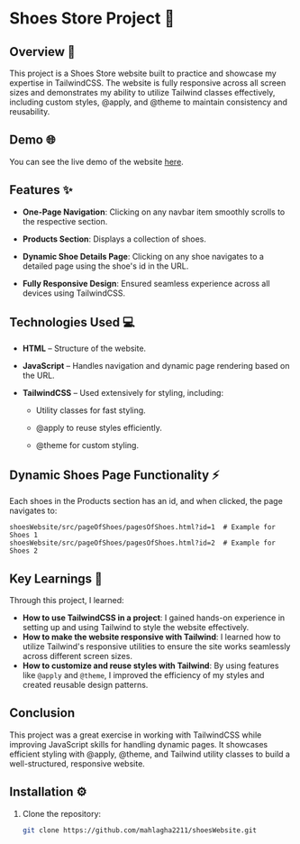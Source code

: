 # Shoes Store Project 👞


## Overview 📝

This project is a Shoes Store website built to practice and showcase my expertise in TailwindCSS. The website is fully responsive across all screen sizes and demonstrates my ability to   utilize Tailwind classes effectively, including custom styles, @apply, and @theme to maintain consistency and reusability.


## Demo 🌐

You can see the live demo of the website [here](https://mahlagha2211.github.io/shoesWebsite/).


## Features ✨

- **One-Page Navigation**: Clicking on any navbar item smoothly scrolls to the respective section.

- **Products Section**: Displays a collection of shoes.

- **Dynamic Shoe Details Page**: Clicking on any shoe navigates to a detailed page using the shoe's id in the URL.

- **Fully Responsive Design**: Ensured seamless experience across all devices using TailwindCSS.


## Technologies Used 💻

- **HTML** – Structure of the website.

- **JavaScript** – Handles navigation and dynamic page rendering based on the URL.

- **TailwindCSS** – Used extensively for styling, including:

   - Utility classes for fast styling.

   - @apply to reuse styles efficiently.

   - @theme for custom styling.

 
## Dynamic Shoes Page Functionality ⚡

Each shoes in the Products section has an id, and when clicked, the page navigates to:

```
shoesWebsite/src/pageOfShoes/pagesOfShoes.html?id=1  # Example for Shoes 1
shoesWebsite/src/pageOfShoes/pagesOfShoes.html?id=2  # Example for Shoes 2

```

## Key Learnings 🧠

Through this project, I learned:

- **How to use TailwindCSS in a project**: I gained hands-on experience in setting up and using Tailwind to style the website effectively.
- **How to make the website responsive with Tailwind**: I learned how to utilize Tailwind's responsive utilities to ensure the site works seamlessly across different screen sizes. 
- **How to customize and reuse styles with Tailwind**: By using features like `@apply` and `@theme`, I improved the efficiency of my styles and created reusable design patterns. 

## Conclusion

This project was a great exercise in working with TailwindCSS while improving JavaScript skills for handling dynamic pages. It showcases efficient styling with @apply, @theme, and Tailwind utility classes to build a well-structured, responsive website.


## Installation ⚙️

1. Clone the repository:
   ```bash
   git clone https://github.com/mahlagha2211/shoesWebsite.git


